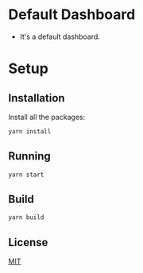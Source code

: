# Default Dashboard

- It's a default dashboard.

<!-- ## Description
 -->

# Setup

## Installation

Install all the packages:

```bash
yarn install
```

## Running

```bash
yarn start
```

## Build

```bash
yarn build
```

## License

[MIT](https://choosealicense.com/licenses/mit/)

